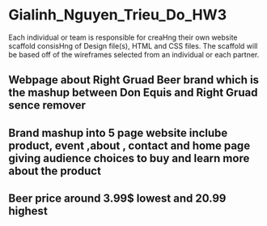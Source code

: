 # Gialinh_Nguyen_Trieu_Do_HW3
Each individual or team is responsible for creaHng their own website scaffold consisHng of Design file(s), HTML and CSS files. The scaffold will be based off of the wireframes selected from an individual or each partner.

## Webpage about Right Gruad Beer brand which is the mashup between Don Equis and Right Gruad sence remover

## Brand mashup into 5 page website inclube product, event ,about , contact and home page giving audience choices to buy and learn more about the product

## Beer price around 3.99$ lowest and 20.99 highest 
